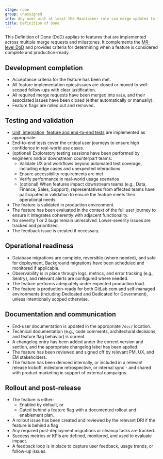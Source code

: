 ```yaml
---
stage: none
group: unassigned
info: Any user with at least the Maintainer role can merge updates to this content. For details, see https://docs.gitlab.com/development/development_processes/#development-guidelines-review.
title: Definition of Done
---
```


This Definition of Done (DoD) applies to features that are implemented across multiple merge requests and milestones. It complements the [MR-level DoD](contributing/merge_request_workflow.md#definition-of-done) and provides criteria for determining when a feature is considered complete and production-ready.

## Development completion

- Acceptance criteria for the feature has been met.
- All feature implementation epics/issues are closed or moved to well-scoped follow-ups with clear justification.
- All required merge requests have been merged into `main`, and their associated issues have been closed (either automatically or manually).
- Feature flags are rolled out and removed.

## Testing and validation

- [Unit, integration, feature and end-to-end tests](testing_guide/testing_levels.md) are implemented as appropriate.
- End-to-end tests cover the critical user journeys to ensure high confidence in real-world use cases.
- (optional) Exploratory testing sessions have been performed by engineers and/or downstream counterpart teams:
  - Validate UX and workflows beyond automated test coverage, including edge cases and unexpected interactions
  - Ensure accessibility requirements are met
  - Verify performance in real-world usage scenarios
  - (optional) When features impact downstream teams (e.g., Data, Finance, Sales, Support), representatives from affected teams have participated in validation to ensure the feature meets their operational needs
- The feature is validated in production environment.
- The feature has been evaluated in the context of the full user journey to ensure it integrates coherently with adjacent functionality.
- No severity 1 or 2 bugs remain unresolved. Lower-severity issues are tracked and prioritized.
- The feedback issue is created if necessary.

## Operational readiness

- Database migrations are complete, reversible (where needed), and safe for deployment. Background migrations have been scheduled and monitored if applicable.
- Observability is in place through logs, metrics, and error tracking (e.g., Sentry), and relevant alerts are configured where needed.
- The feature performs adequately under expected production load.
- The feature is production-ready for both GitLab.com and self-managed environments (including Dedicated and Dedicated for Government), unless intentionally scoped otherwise.

## Documentation and communication

- End-user documentation is updated in the appropriate `/doc/` location.
- Technical documentation (e.g., code comments, architectural decisions, and feature flag behavior) is current.
- A changelog entry has been added under the correct version and section, and the appropriate changelog label has been applied.
- The feature has been reviewed and signed off by relevant PM, UX, and EM stakeholders.
- The feature has been demoed internally, or included in a relevant release kickoff, milestone retrospective, or internal sync - and shared with product marketing in support of external campaigns.

## Rollout and post-release

- The feature is either:
  - Enabled by default, or
  - Gated behind a feature flag with a documented rollout and enablement plan.
- A rollout issue has been created and reviewed by the relevant DRI if the feature is behind a flag.
- Any required post-deployment migrations or cleanup tasks are tracked.
- Success metrics or KPIs are defined, monitored, and used to evaluate impact.
- A feedback loop is in place to capture user feedback, usage trends, or follow-up issues.
